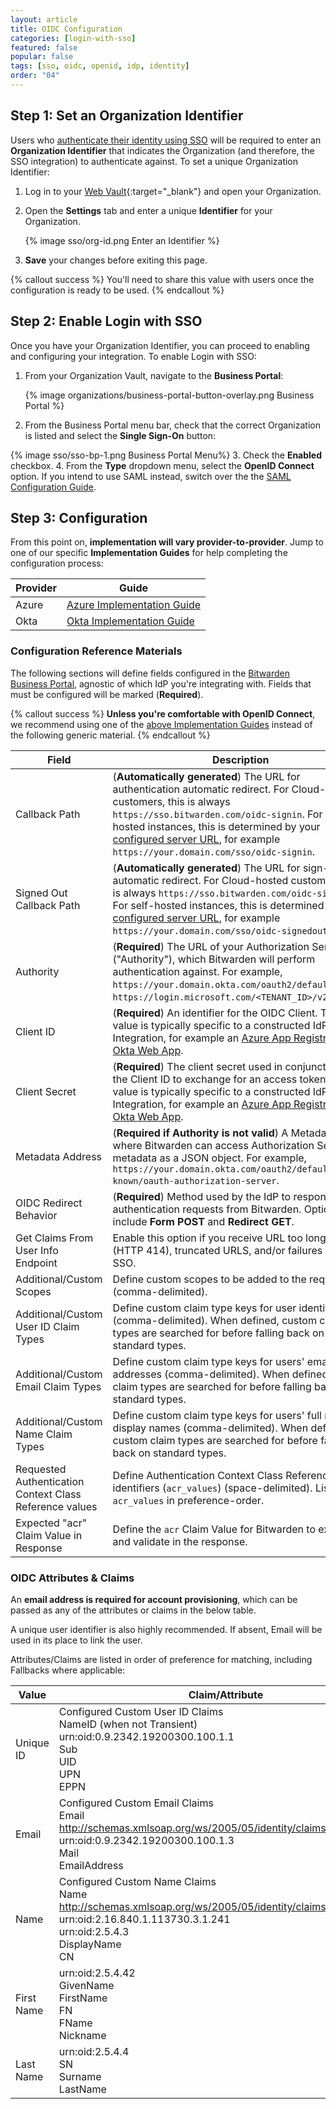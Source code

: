 ```yaml
---
layout: article
title: OIDC Configuration
categories: [login-with-sso]
featured: false
popular: false
tags: [sso, oidc, openid, idp, identity]
order: "04"
---
```


## Step 1: Set an Organization Identifier

Users who [authenticate their identity using SSO]({{site.baseurl}}/article/using-sso/#login-using-sso) will be required to enter an **Organization Identifier** that indicates the Organization (and therefore, the SSO integration) to authenticate against. To set a unique Organization Identifier:

1. Log in to your [Web Vault](https://vault.bitwarden.com){:target="\_blank"} and open your Organization.
2. Open the **Settings** tab and enter a unique **Identifier** for your Organization.

   {% image sso/org-id.png Enter an Identifier %}
3. **Save** your changes before exiting this page.

{% callout success %}
You'll need to share this value with users once the configuration is ready to be used.
{% endcallout %}

## Step 2: Enable Login with SSO

Once you have your Organization Identifier, you can proceed to enabling and configuring your integration. To enable Login with SSO:

1. From your Organization Vault, navigate to the **Business Portal**:

   {% image organizations/business-portal-button-overlay.png Business Portal %}

2. From the Business Portal menu bar, check that the correct Organization is listed and select the **Single Sign-On** button:

{% image sso/sso-bp-1.png Business Portal Menu%}
3. Check the **Enabled** checkbox.
4. From the **Type** dropdown menu, select the **OpenID Connect** option. If you intend to use SAML instead, switch over the the [SAML Configuration Guide]({{site.baseurl}}/article/configure-sso-saml/).

## Step 3: Configuration

From this point on, **implementation will vary provider-to-provider**. Jump to one of our specific **Implementation Guides** for help completing the configuration process:

|Provider|Guide|
|--------|-----|
|Azure|[Azure Implementation Guide]({{site.baseurl}}/article/oidc-azure/)|
|Okta|[Okta Implementation Guide]({{site.baseurl}}/article/oidc-okta/)|

### Configuration Reference Materials

The following sections will define fields configured in the [Bitwarden Business Portal]({{site.baseurl}}/article/about-business-portal), agnostic of which IdP you're integrating with. Fields that must be configured will be marked (**Required**).

{% callout success %}
**Unless you're comfortable with OpenID Connect**, we recommend using one of the [above Implementation Guides](#step-3-configuration) instead of the following generic material.
{% endcallout %}

|Field|Description|
|-----|-----------|
|Callback Path|(**Automatically generated**) The URL for authentication automatic redirect. For Cloud-hosted customers, this is always `https://sso.bitwarden.com/oidc-signin`. For self-hosted instances, this is determined by your [configured server URL]({{site.baseurl}}/article/install-on-premise/#configure-your-domain), for example `https://your.domain.com/sso/oidc-signin`.|
|Signed Out Callback Path|(**Automatically generated**) The URL for sign-out automatic redirect. For Cloud-hosted customers, this is always `https://sso.bitwarden.com/oidc-signedout`. For self-hosted instances, this is determined by your [configured server URL]({{site.baseurl}}/article/install-on-premise/#configure-your-domain), for example `https://your.domain.com/sso/oidc-signedout`.|
|Authority|(**Required**) The URL of your Authorization Server ("Authority"), which Bitwarden will perform authentication against. For example, `https://your.domain.okta.com/oauth2/default` or `https://login.microsoft.com/<TENANT_ID>/v2.0`.|
|Client ID|(**Required**) An identifier for the OIDC Client. This value is typically specific to a constructed IdP App Integration, for example an [Azure App Registration]({{site.baseurl}}/article/oidc-azure/) or [Okta Web App]({{site.baseurl}}/article/oidc-okta/).|
|Client Secret|(**Required**) The client secret used in conjunction with the Client ID to exchange for an access token. This value is typically specific to a constructed IdP App Integration, for example an [Azure App Registration]({{site.baseurl}}/article/oidc-azure/) or [Okta Web App]({{site.baseurl}}/article/oidc-okta/).|
|Metadata Address|(**Required if Authority is not valid**) A Metadata URL where Bitwarden can access Authorization Server metadata as a JSON object. For example, `https://your.domain.okta.com/oauth2/default/.well-known/oauth-authorization-server`.|
|OIDC Redirect Behavior|(**Required**) Method used by the IdP to response to authentication requests from Bitwarden. Options include **Form POST** and **Redirect GET**.|
|Get Claims From User Info Endpoint|Enable this option if you receive URL too long errors (HTTP 414), truncated URLS, and/or failures during SSO.|
|Additional/Custom Scopes|Define custom scopes to be added to the request (comma-delimited). |
|Additional/Custom User ID Claim Types|Define custom claim type keys for user identification (comma-delimited). When defined, custom claim types are searched for before falling back on standard types.|
|Additional/Custom Email Claim Types|Define custom claim type keys for users' email addresses (comma-delimited). When defined, custom claim types are searched for before falling back on standard types.|
|Additional/Custom Name Claim Types|Define custom claim type keys for users' full names or display names (comma-delimited). When defined, custom claim types are searched for before falling back on standard types.|
|Requested Authentication Context Class Reference values|Define Authentication Context Class Reference identifiers (`acr_values`) (space-delimited). List `acr_values` in preference-order.|
|Expected "acr" Claim Value in Response|Define the `acr` Claim Value for Bitwarden to expect and validate in the response.|

### OIDC Attributes & Claims

An **email address is required for account provisioning**, which can be passed as any of the attributes or claims in the below table.

A unique user identifier is also highly recommended. If absent, Email will be used in its place to link the user.

Attributes/Claims are listed in order of preference for matching, including Fallbacks where applicable:

|Value|Claim/Attribute|Fallback Claim/Attribute|
|-----|---------------|------------------------|
|Unique ID|Configured Custom User ID Claims<br>NameID (when not Transient)<br>urn:oid:0.9.2342.19200300.100.1.1<br>Sub<br>UID<br>UPN<br>EPPN|
|Email|Configured Custom Email Claims<br>Email<br>http://schemas.xmlsoap.org/ws/2005/05/identity/claims/emailaddress<br>urn:oid:0.9.2342.19200300.100.1.3<br>Mail<br>EmailAddress|Preferred_Username<br>Urn:oid:0.9.2342.19200300.100.1.1<br>UID|
|Name|Configured Custom Name Claims<br>Name<br>http://schemas.xmlsoap.org/ws/2005/05/identity/claims/name<br>urn:oid:2.16.840.1.113730.3.1.241<br>urn:oid:2.5.4.3<br>DisplayName<br>CN|First Name + “ “ + Last Name (see below)|
|First Name|urn:oid:2.5.4.42<br>GivenName<br>FirstName<br>FN<br>FName<br>Nickname|
|Last Name|urn:oid:2.5.4.4<br>SN<br>Surname<br>LastName|
